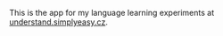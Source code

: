 This is the app for my language learning experiments at [understand.simplyeasy.cz](https://understand.simplyeasy.cz).
